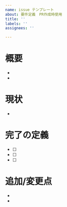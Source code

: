 ```yaml
---
name: issue テンプレート
about: 要件定義　PR作成時使用
title: ''
labels: ''
assignees: ''

---
```


# 概要
- 
- 

# 現状
- 

# 完了の定義
- [ ] 
- [ ] 
- [ ] 

# 追加/変更点
- 
-
